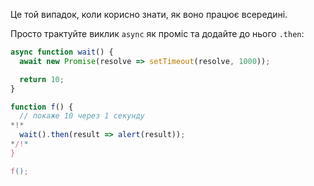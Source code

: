 
Це той випадок, коли корисно знати, як воно працює всередині.

Просто трактуйте виклик `async` як проміс та додайте до нього `.then`:
```js run
async function wait() {
  await new Promise(resolve => setTimeout(resolve, 1000));

  return 10;
}

function f() {
  // покаже 10 через 1 секунду
*!*
  wait().then(result => alert(result));
*/!*
}

f();
```
